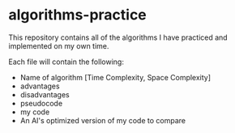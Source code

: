 # algorithms-practice
This repository contains all of the algorithms I have practiced and implemented on my own time. 

Each file will contain the following:
- Name of algorithm [Time Complexity, Space Complexity]
- advantages
- disadvantages
- pseudocode
- my code
- An AI's optimized version of my code to compare
